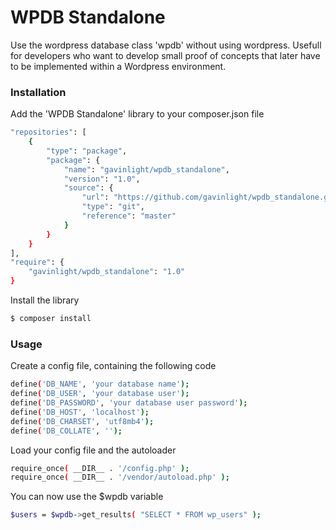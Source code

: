 # WPDB Standalone

Use the wordpress database class 'wpdb' without using wordpress. Usefull for developers who want to develop small proof of concepts that later have to be implemented within a Wordpress environment.

### Installation

Add the 'WPDB Standalone' library to your composer.json file
```sh
"repositories": [
    {
        "type": "package",
        "package": {
            "name": "gavinlight/wpdb_standalone",
            "version": "1.0",
            "source": {
                "url": "https://github.com/gavinlight/wpdb_standalone.git",
                "type": "git",
                "reference": "master"
            }
        }
    }
],
"require": {
    "gavinlight/wpdb_standalone": "1.0"
}
```

Install the library
```sh
$ composer install
```

### Usage

Create a config file, containing the following code
```sh
define('DB_NAME', 'your database name');
define('DB_USER', 'your database user');
define('DB_PASSWORD', 'your database user password');
define('DB_HOST', 'localhost');
define('DB_CHARSET', 'utf8mb4');
define('DB_COLLATE', '');
```

Load your config file and the autoloader
```sh
require_once( __DIR__ . '/config.php' );
require_once( __DIR__ . '/vendor/autoload.php' );
```

You can now use the $wpdb variable
```sh
$users = $wpdb->get_results( "SELECT * FROM wp_users" );
```
